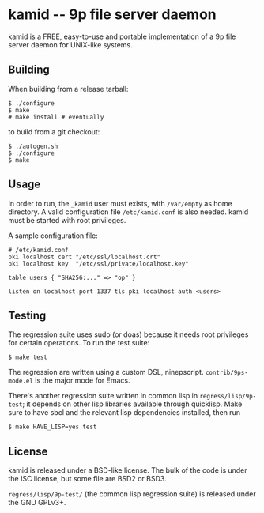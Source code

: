 # kamid -- 9p file server daemon

kamid is a FREE, easy-to-use and portable implementation of a 9p file
server daemon for UNIX-like systems.


## Building

When building from a release tarball:

	$ ./configure
	$ make
	# make install # eventually

to build from a git checkout:

	$ ./autogen.sh
	$ ./configure
	$ make


## Usage

In order to run, the `_kamid` user must exists, with `/var/empty` as
home directory.  A valid configuration file `/etc/kamid.conf` is also
needed.  kamid must be started with root privileges.

A sample configuration file:

```
# /etc/kamid.conf
pki localhost cert "/etc/ssl/localhost.crt"
pki localhost key  "/etc/ssl/private/localhost.key"

table users { "SHA256:..." => "op" }

listen on localhost port 1337 tls pki localhost auth <users>
```


## Testing

The regression suite uses sudo (or doas) because it needs root
privileges for certain operations.  To run the test suite:

	$ make test

The regression are written using a custom DSL, ninepscript.
`contrib/9ps-mode.el` is the major mode for Emacs.

There's another regression suite written in common lisp in
`regress/lisp/9p-test`; it depends on other lisp libraries available
through quicklisp.  Make sure to have sbcl and the relevant lisp
dependencies installed, then run

	$ make HAVE_LISP=yes test


## License

kamid is released under a BSD-like license.  The bulk of the code is
under the ISC license, but some file are BSD2 or BSD3.

`regress/lisp/9p-test/` (the common lisp regression suite) is released
under the GNU GPLv3+.
